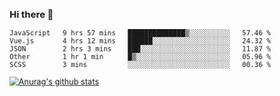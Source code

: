 ### Hi there 👋



<!--
**webB1an/webB1an** is a ✨ _special_ ✨ repository because its `README.md` (this file) appears on your GitHub profile.

Here are some ideas to get you started:

- 🔭 I’m currently working on ...
- 🌱 I’m currently learning ...
- 👯 I’m looking to collaborate on ...
- 🤔 I’m looking for help with ...
- 💬 Ask me about ...
- 📫 How to reach me: ...
- 😄 Pronouns: ...
- ⚡ Fun fact: ...
-->

<!--START_SECTION:waka-->
```text
JavaScript   9 hrs 57 mins   ██████████████▒░░░░░░░░░░   57.46 % 
Vue.js       4 hrs 12 mins   ██████░░░░░░░░░░░░░░░░░░░   24.32 % 
JSON         2 hrs 3 mins    ███░░░░░░░░░░░░░░░░░░░░░░   11.87 % 
Other        1 hr 1 min      █▒░░░░░░░░░░░░░░░░░░░░░░░   05.96 % 
SCSS         3 mins          ░░░░░░░░░░░░░░░░░░░░░░░░░   00.36 % 
```
<!--END_SECTION:waka-->


[![Anurag's github stats](https://github-readme-stats.vercel.app/api?username=webB1an&show_icons=true&theme=radical)](https://github.com/anuraghazra/github-readme-stats)

